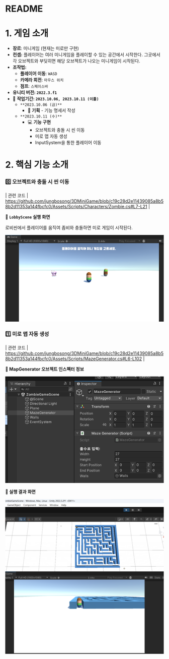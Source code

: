 # README

# 1. 게임 소개

- **장르**: 미니게임 (현재는 미로만 구현)
- **컨셉:** 플레이어는 여러 미니게임을 플레이할 수 있는 공간에서 시작한다. 그곳에서 각 오브젝트와 부딪히면 해당 오브젝트가 나오는 미니게임이 시작된다.
- **조작법:**
    - **플레이어 이동**: `WASD`
    - **카메라 회전**: `마우스 위치`
    - **점프**: `스페이스바`
- **유니티 버전: `2022.3.f1`**
- 📅 **작업기간: `2023.10.06, 2023.10.11 (이틀)`**
    - `**2023.10.06 (금)**`
        - 📝 **기획** - 기능 명세서 작성
    - `**2023.10.11 (수)**`
        - 💻 **기능 구현**
            - 오브젝트와 충돌 시 씬 이동
            - 미로 맵 자동 생성
            - InputSystem을 통한 플레이어 이동

# 2. 핵심 기능 소개

### 0️⃣ 오브젝트와 충돌 시 씬 이동

| 관련 코드 | https://github.com/jungbosong/3DMiniGame/blob/c19c28d2e11439085a8b58b2d11353a144fbcfc0/Assets/Scripts/Characters/Zombie.cs#L7-L21 |


**🔽 `LobbyScene` 실행 화면**

로비씬에서 플레이어를 움직여 좀비와 충돌하면 미로 게임이 시작된다.

![Untitled](README_Images/Untitled.png)

### 1️⃣ 미로 맵 자동 생성

| 관련 코드 | https://github.com/jungbosong/3DMiniGame/blob/c19c28d2e11439085a8b58b2d11353a144fbcfc0/Assets/Scripts/MazeGenerator.cs#L6-L102 |


**🔽 MapGenerator 오브젝트 인스펙터 정보**

![Untitled](README_Images/Untitled%201.png)

**🔽 실행 결과 화면**

![Untitled](README_Images/Untitled%202.png)